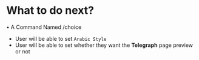 # What to do next?

• A Command Named /choice
- User will be able to set `Arabic Style`
- User will be able to set whether they want the **Telegraph** page preview or not